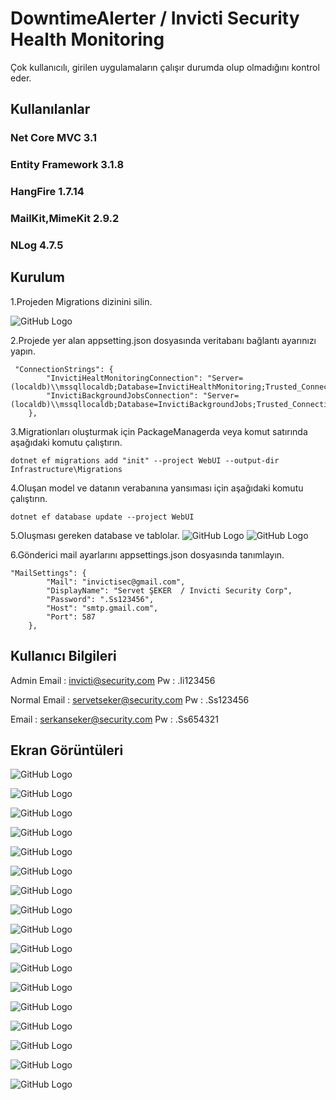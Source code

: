 # DowntimeAlerter / Invicti Security Health Monitoring

Çok kullanıcılı, girilen uygulamaların çalışır durumda olup olmadığını kontrol eder.

## Kullanılanlar

### Net Core MVC 3.1
### Entity Framework 3.1.8
### HangFire 1.7.14
### MailKit,MimeKit 2.9.2
### NLog 4.7.5

## Kurulum

1.Projeden Migrations dizinini silin.

![GitHub Logo](https://i.ibb.co/L0Q74Lz/1-migrationsil.png)

2.Projede yer alan appsetting.json dosyasında veritabanı bağlantı ayarınızı yapın.
```
 "ConnectionStrings": {
        "InvictiHealtMonitoringConnection": "Server=(localdb)\\mssqllocaldb;Database=InvictiHealthMonitoring;Trusted_Connection=True;MultipleActiveResultSets=true",
        "InvictiBackgroundJobsConnection": "Server=(localdb)\\mssqllocaldb;Database=InvictiBackgroundJobs;Trusted_Connection=True;MultipleActiveResultSets=true"
    },
```
3.Migrationları oluşturmak için PackageManagerda veya komut satırında aşağıdaki komutu çalıştırın.
```
dotnet ef migrations add "init" --project WebUI --output-dir Infrastructure\Migrations
```

4.Oluşan model ve datanın verabanına yansıması için aşağıdaki komutu çalıştırın.
```
dotnet ef database update --project WebUI
```

5.Oluşması gereken database ve tablolar.
![GitHub Logo](https://i.ibb.co/54Njqgc/Invicti-Health-Monitoring.png)
![GitHub Logo](https://i.ibb.co/16C3F01/Invicti-Health-Background-Jobs.png)

6.Gönderici mail ayarlarını appsettings.json dosyasında tanımlayın.
```
"MailSettings": {
        "Mail": "invictisec@gmail.com",
        "DisplayName": "Servet ŞEKER  / Invicti Security Corp",
        "Password": ".Ss123456",
        "Host": "smtp.gmail.com",
        "Port": 587
    },
```

## Kullanıcı Bilgileri

Admin
Email : invicti@security.com
Pw : .Ii123456

Normal
Email : servetseker@security.com
Pw : .Ss123456

Email : serkanseker@security.com
Pw : .Ss654321

## Ekran Görüntüleri

![GitHub Logo](https://i.ibb.co/FDkgd1p/1-Home-Not-Login.png)

![GitHub Logo](https://i.ibb.co/4KcGsBZ/2-Home-Not-Login-Query-Success.png)

![GitHub Logo](https://i.ibb.co/7g50vqR/3-Home-Not-Login-Query-No-Success.png)

![GitHub Logo](https://i.ibb.co/MMQ4VHn/4-Home-Sign-In.png)

![GitHub Logo](https://i.ibb.co/fF3718S/5-Home-Create-App.png)

![GitHub Logo](https://i.ibb.co/sbj7JP5/6-Home-Table.png)

![GitHub Logo](https://i.ibb.co/6mbQ2g0/7-Table-Deleted.png)

![GitHub Logo](https://i.ibb.co/3d45fRJ/9-Table-Update.png)

![GitHub Logo](https://i.ibb.co/c8FGf82/10-Table-Updated.png)

![GitHub Logo](https://i.ibb.co/FKWZzC7/12-App-Running.png)

![GitHub Logo](https://i.ibb.co/vxTGk85/12-App-Running-1.png)

![GitHub Logo](https://i.ibb.co/mHHthMh/13-App-Running-2.png)

![GitHub Logo](https://i.ibb.co/mh1HBNQ/14-App-Stop.png)

![GitHub Logo](https://i.ibb.co/wQHJLB5/15-App-Stopped.png)

![GitHub Logo](https://i.ibb.co/wQHJLB5/15-App-Stopped.png)

![GitHub Logo](https://i.ibb.co/qBrTzW9/17-Fail-Request.png)

![GitHub Logo](https://i.ibb.co/DLFcGpj/17-Mail.png)
